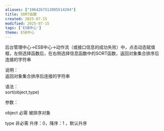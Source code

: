 ```yaml
---
aliases: ["1964267513005514204"]
title: SORT函数
created: 2025-07-15
modified: 2025-07-15
tags: ['ESB中心']
theme: ESB中心
---
```


后台管理中心->ESB中心->动作流（或接口信息的成功失败）中，点击动态赋值框，左侧选择函数后，在右侧选择信息函数中的SORT函数，返回对象集合排序后连接的字符串

说明：  
返回对象集合排序后连接的字符串  

语法：  
sort(object,type)  

参数：

object 必需 被排序对象

type 非必需 升序：0，降序：1 ，默认升序